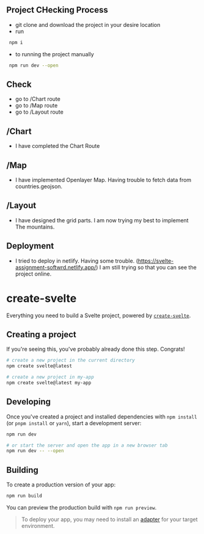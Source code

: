 ## Project CHecking Process
* git clone and download the project in your desire location
* run 
```bash
 npm i
 ````
* to running the project manually 
```bash
 npm run dev --open
 ```



 ## Check
* go to /Chart route
* go to /Map route
* go to /Layout route

## /Chart 
* I have completed the Chart Route

## /Map
* I have implemented Openlayer Map. Having trouble to fetch data from countries.geojson. 

## /Layout
* I have designed the grid parts. I am now trying my best to implement The mountains. 

## Deployment
 * I tried to deploy in netlify. Having some trouble. (https://svelte-assignment-softwrd.netlify.app/)
 I am still trying so that you can see the project online. 


# create-svelte

Everything you need to build a Svelte project, powered by [`create-svelte`](https://github.com/sveltejs/kit/tree/master/packages/create-svelte).

## Creating a project

If you're seeing this, you've probably already done this step. Congrats!

```bash
# create a new project in the current directory
npm create svelte@latest

# create a new project in my-app
npm create svelte@latest my-app
```

## Developing

Once you've created a project and installed dependencies with `npm install` (or `pnpm install` or `yarn`), start a development server:

```bash
npm run dev

# or start the server and open the app in a new browser tab
npm run dev -- --open
```

## Building

To create a production version of your app:

```bash
npm run build
```

You can preview the production build with `npm run preview`.

> To deploy your app, you may need to install an [adapter](https://kit.svelte.dev/docs/adapters) for your target environment.
